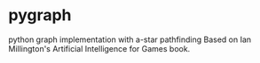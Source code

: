 pygraph
=======

python graph implementation with a-star pathfinding
Based on Ian Millington's Artificial Intelligence for Games book.
